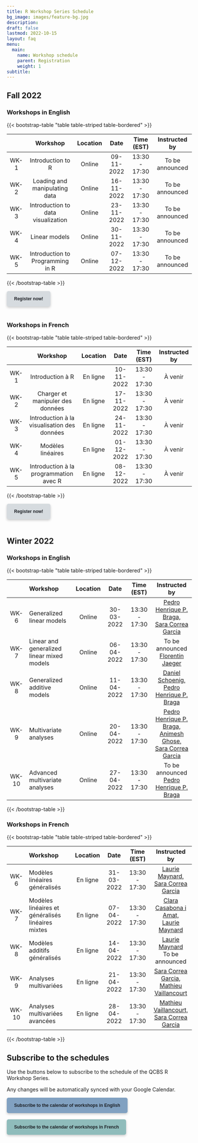 ```yaml
---
title: R Workshop Series Schedule
bg_image: images/feature-bg.jpg
description:
draft: false
lastmod: 2022-10-15
layout: faq
menu:
  main:
    name: Workshop schedule
    parent: Registration
    weight: 1
subtitle:
---
```


## Fall 2022

### Workshops in English

{{< bootstrap-table "table table-striped table-bordered" >}}

|      | Workshop                           | Location | Date       | Time (EST)    | Instructed by |
|:---: |:----------------------------------:|:--------:|:----------:|:-------------:|:-------------:|
| WK-1 | Introduction to R                  | Online   | 09-11-2022 | 13:30 - 17:30 | To be announced |
| WK-2 | Loading and manipulating data      | Online   | 16-11-2022 | 13:30 - 17:30 | To be announced |
| WK-3 | Introduction to data visualization | Online   | 23-11-2022 | 13:30 - 17:30 | To be announced |
| WK-4 | Linear models                      | Online   | 30-11-2022 | 13:30 - 17:30 | To be announced |
| WK-5 | Introduction to Programming in R   | Online   | 07-12-2022 | 13:30 - 17:30 | To be announced |

{{< /bootstrap-table >}}

<div class="default">
     <a href="/registration" class="cta btn-yellow" style="background-color: #D6DBDF; font-size: 12px; font-family: Helvetica, Arial, sans-serif; font-weight:bold; text-decoration: none; padding: 14px 20px; color: #1D2025; border-radius: 5px; display:inline-block; mso-padding-alt:0; box-shadow:0 3px 6px rgba(0,0,0,.2);"><!--[if mso]><i style="letter-spacing: 25px;mso-font-width:-100%;mso-text-raise:30pt"> </i><![endif]--><span style="mso-text-raise:15pt;">Register now!</span><!--[if mso]><i style="letter-spacing: 25px;mso-font-width:-100%"> </i><![endif]--></a>
</div>
<br>

### Workshops in French

{{< bootstrap-table "table table-striped table-bordered" >}}

|      | Workshop                                    | Location | Date       | Time (EST)    | Instructed by |
|:----:|:-------------------------------------------:|:--------:|:----------:|:-------------:|:-------------:|
| WK-1 | Introduction à R                            | En ligne | 10-11-2022 | 13:30 - 17:30 | À venir |
| WK-2 | Charger et manipuler des données            | En ligne | 17-11-2022 | 13:30 - 17:30 | À venir |
| WK-3 | Introduction à la visualisation des données | En ligne | 24-11-2022 | 13:30 - 17:30 | À venir |
| WK-4 | Modèles linéaires                           | En ligne | 01-12-2022 | 13:30 - 17:30 | À venir |
| WK-5 | Introduction à la programmation avec R      | En ligne | 08-12-2022 | 13:30 - 17:30 | À venir |

{{< /bootstrap-table >}}

<div class="default">
     <a href="/registration" class="cta btn-yellow" style="background-color: #D6DBDF; font-size: 12px; font-family: Helvetica, Arial, sans-serif; font-weight:bold; text-decoration: none; padding: 14px 20px; color: #1D2025; border-radius: 5px; display:inline-block; mso-padding-alt:0; box-shadow:0 3px 6px rgba(0,0,0,.2);"><!--[if mso]><i style="letter-spacing: 25px;mso-font-width:-100%;mso-text-raise:30pt"> </i><![endif]--><span style="mso-text-raise:15pt;">Register now!</span><!--[if mso]><i style="letter-spacing: 25px;mso-font-width:-100%"> </i><![endif]--></a>
</div>
<br>

## Winter 2022

### Workshops in English

{{< bootstrap-table "table table-striped table-bordered" >}}

|       | Workshop                                   | Location |    Date    |  Time (EST)   |   Instructed by |
| :---: | :----------------------------------------- | :------: | :--------: | :-----------: | :------------------------: |
| WK-6  | Generalized linear models                  |  Online  | 30-03-2022 | 13:30 - 17:30 | [Pedro Henrique P. Braga, <br> Sara Correa Garcia](mailto:ph.pereirabraga@gmail.com,sara.garcia@inrs.ca) |
| WK-7  | Linear and generalized linear mixed models |  Online  | 06-04-2022 | 13:30 - 17:30 | To be announced <br> [Florentin Jaeger](mailto:jaeger.florentin_clemens@courrier.uqam.ca) |
| WK-8  | Generalized additive models                |  Online  | 11-04-2022 | 13:30 - 17:30 | [Daniel Schoenig, <br> Pedro Henrique P. Braga](mailto:schonig.daniel@courrier.uqam.ca,ph.pereirabraga@gmail.com) |
| WK-9  | Multivariate analyses                      |  Online  | 20-04-2022 | 13:30 - 17:30 | [Pedro Henrique P. Braga, <br> Animesh Ghose, <br> Sara Correa Garcia ](mailto:ph.pereirabraga@gmail.com,animesh.ghose@mail.mcgill.ca,sara.garcia@inrs.ca) |
| WK-10 | Advanced multivariate analyses             |  Online  | 27-04-2022 | 13:30 - 17:30 | To be announced <br> [Pedro Henrique P. Braga](mailto:ph.pereirabraga@gmail.com) |

{{< /bootstrap-table >}}

### Workshops in French

{{< bootstrap-table "table table-striped table-bordered" >}}

|      | Workshop                                          | Location |    Date    |  Time (EST)   |  Instructed by  |
| :--: | :------------------------------------------------ | :------: | :--------: | :-----------: | :-------------: |
| WK-6 | Modèles linéaires généralisés                     | En ligne | 31-03-2022 | 13:30 - 17:30 | [Laurie Maynard, <br> Sara Correa Garcia](mailto:elm7008@umoncton.ca,sara.garcia@inrs.ca) |
| WK-7 | Modèles linéaires et généralisés linéaires mixtes | En ligne | 07-04-2022 | 13:30 - 17:30 | [Clara Casabona i Amat, <br> Laurie Maynard](mailto:Clara.Casabona.I.Amat@USherbrooke.ca,elm7008@umoncton.ca) |
| WK-8 | Modèles additifs généralisés                      | En ligne | 14-04-2022 | 13:30 - 17:30 | [Laurie Maynard](mailto:elm7008@umoncton.ca) <br> To be announced |
| WK-9 | Analyses multivariées                             | En ligne | 21-04-2022 | 13:30 - 17:30 | [Sara Correa Garcia, <br>	Mathieu Vaillancourt](mailto:sara.garcia@inrs.ca,mathieu.vaillancourt.2@ulaval.ca) |
| WK-10 | Analyses multivariées avancées                   | En ligne | 28-04-2022 | 13:30 - 17:30 | [Mathieu Vaillancourt, <br> Sara Correa Garcia	](mailto:mathieu.vaillancourt.2@ulaval.ca,sara.garcia@inrs.ca) |

{{< /bootstrap-table >}}


## Subscribe to the schedules

Use the buttons below to subscribe to the schedule of the QCBS R Workshop Series.

Any changes will be automatically synced with your Google Calendar.

<div class="default">
     <a href="https://calendar.google.com/calendar/u/4?cid=NXFkbDJzOHQyamV0MWt0b29oaWkzdHBhdG9AZ3JvdXAuY2FsZW5kYXIuZ29vZ2xlLmNvbQ" class="cta btn-yellow" style="background-color: #81A1C1; font-size: 12px; font-family: Helvetica, Arial, sans-serif; font-weight:bold; text-decoration: none; padding: 14px 20px; color: #1D2025; border-radius: 5px; display:inline-block; mso-padding-alt:0; box-shadow:0 3px 6px rgba(0,0,0,.2);"><!--[if mso]><i style="letter-spacing: 25px;mso-font-width:-100%;mso-text-raise:30pt"> </i><![endif]--><span style="mso-text-raise:15pt;">Subscribe to the calendar of workshops in English</span><!--[if mso]><i style="letter-spacing: 25px;mso-font-width:-100%"> </i><![endif]--></a>
</div>
<br>
<div class="default">
     <a href="https://calendar.google.com/calendar/u/4?cid=Y2djaHBpMGRnMzFoNjc5bXQ0dGtycDM2MzhAZ3JvdXAuY2FsZW5kYXIuZ29vZ2xlLmNvbQ" class="cta btn-yellow" style="background-color: #8FBCBB; font-size: 12px; font-family: Helvetica, Arial, sans-serif; font-weight:bold; text-decoration: none; padding: 14px 20px; color: #1D2025; border-radius: 5px; display:inline-block; mso-padding-alt:0; box-shadow:0 3px 6px rgba(0,0,0,.2);"><!--[if mso]><i style="letter-spacing: 25px;mso-font-width:-100%;mso-text-raise:30pt"> </i><![endif]--><span style="mso-text-raise:15pt;">Subscribe to the calendar of workshops in French</span><!--[if mso]><i style="letter-spacing: 25px;mso-font-width:-100%"> </i><![endif]--></a>
</div>